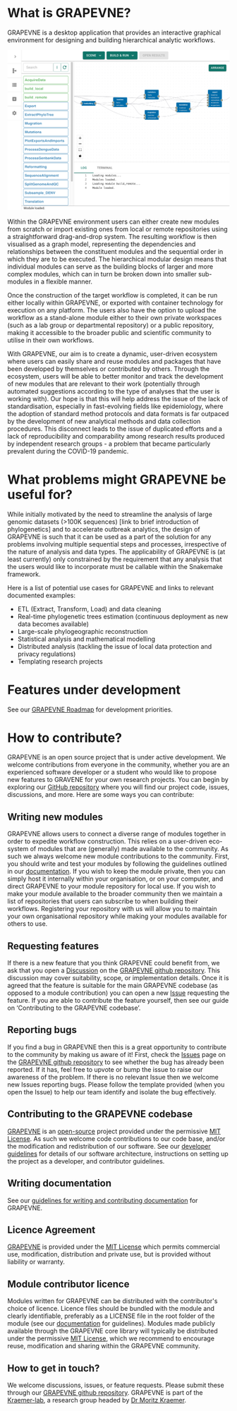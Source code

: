 # What is GRAPEVNE?

GRAPEVNE is a desktop application that provides an interactive graphical environment for designing and building hierarchical analytic workflows.

![GRAPEVNE Screenshot](images/screenshot.png)

Within the GRAPEVNE environment users can either create new modules from scratch or import existing ones from local or remote repositories using a straightforward drag-and-drop system. The resulting workflow is then visualised as a graph model, representing the dependencies and relationships between the constituent modules and the sequential order in which they are to be executed. The hierarchical modular design means that individual modules can serve as the building blocks of larger and more complex modules, which can in turn be broken down into smaller sub-modules in a flexible manner.

Once the construction of the target workflow is completed, it can be run either locally within GRAPEVNE, or exported with container technology for execution on any platform. The users also have the option to upload the workflow as a stand-alone module either to their own private workspaces (such as a lab group or departmental repository) or a public repository, making it accessible to the broader public and scientific community to utilise in their own workflows.

With GRAPEVNE, our aim is to create a dynamic, user-driven ecosystem where users can easily share and reuse modules and packages that have been developed by themselves or contributed by others. Through the ecosystem, users will be able to better monitor and track the development of new modules that are relevant to their work (potentially through automated suggestions according to the type of analyses that the user is working with). Our hope is that this will help address the issue of the lack of standardisation, especially in fast-evolving fields like epidemiology, where the adoption of standard method protocols and data formats is far outpaced by the development of new analytical methods and data collection procedures. This disconnect leads to the issue of duplicated efforts and a lack of reproducibility and comparability among research results produced by independent research groups - a problem that became particularly prevalent during the COVID-19 pandemic.

# What problems might GRAPEVNE be useful for?

While initially motivated by the need to streamline the analysis of large genomic datasets (>100K sequences) [link to brief introduction of phylogenetics] and to accelerate outbreak analytics, the design of GRAPEVNE is such that it can be used as a part of the solution for any problems involving multiple sequential steps and processes, irrespective of the nature of analysis and data types. The applicability of GRAPEVNE is (at least currently) only constrained by the requirement that any analysis that the users would like to incorporate must be callable within the Snakemake framework.

Here is a list of potential use cases for GRAPEVNE and links to relevant documented examples:

- ETL (Extract, Transform, Load) and data cleaning
- Real-time phylogenetic trees estimation (continuous deployment as new data becomes available)
- Large-scale phylogeographic reconstruction
- Statistical analysis and mathematical modelling
- Distributed analysis (tackling the issue of local data protection and privacy regulations)
- Templating research projects

# Features under development

See our [GRAPEVNE Roadmap](https://github.com/orgs/kraemer-lab/projects/1) for development priorities.

# How to contribute?

GRAPEVNE is an open source project that is under active development. We welcome contributions from everyone in the community, whether you are an experienced software developer or a student who would like to propose new features to GRAVENE for your own research projects. You can begin by exploring our [GitHub repository](https://github.com/kraemer-lab/GRAPEVNE) where you will find our project code, issues, discussions, and more. Here are some ways you can contribute:

## Writing new modules

GRAPEVNE allows users to connect a diverse range of modules together in order to expedite workflow construction. This relies on a user-driven eco-system of modules that are (generally) made available to the community. As such we always welcome new module contributions to the community. First, you should write and test your modules by following the guidelines outlined in our [documentation](https://grapevne.readthedocs.io/en/latest/). If you wish to keep the module private, then you can simply host it internally within your organisation, or on your computer, and direct GRAPEVNE to your module repository for local use. If you wish to make your module available to the broader community then we maintain a list of repositories that users can subscribe to when building their workflows. Registering your repository with us will allow you to maintain your own organisational repository while making your modules available for others to use.

## Requesting features

If there is a new feature that you think GRAPEVNE could benefit from, we ask that you open a [Discussion](https://github.com/kraemer-lab/GRAPEVNE/discussions) on the [GRAPEVNE github repository](https://github.com/kraemer-lab/GRAPEVNE). This discussion may cover suitability, scope, or implementation details. Once it is agreed that the feature is suitable for the main GRAPEVNE codebase (as opposed to a module contribution) you can open a new [Issue](https://github.com/kraemer-lab/GRAPEVNE/issues) requesting the feature. If you are able to contribute the feature yourself, then see our guide on ‘Contributing to the GRAPEVNE codebase’.

## Reporting bugs

If you find a bug in GRAPEVNE then this is a great opportunity to contribute to the community by making us aware of it! First, check the [Issues](https://github.com/kraemer-lab/GRAPEVNE/issues) page on the [GRAPEVNE github repository](https://github.com/kraemer-lab/GRAPEVNE) to see whether the bug has already been reported. If it has, feel free to upvote or bump the issue to raise our awareness of the problem. If there is no relevant Issue then we welcome new Issues reporting bugs. Please follow the template provided (when you open the Issue) to help our team identify and isolate the bug effectively.

## Contributing to the GRAPEVNE codebase

[GRAPEVNE](https://github.com/kraemer-lab/GRAPEVNE) is an [open-source](https://opensource.com/resources/what-open-source) project provided under the permissive [MIT License](https://github.com/kraemer-lab/GRAPEVNE/blob/main/LICENSE). As such we welcome code contributions to our code base, and/or the modification and redistribution of our software. See our [developer guidelines](https://github.com/kraemer-lab/GRAPEVNE/tree/main/dev) for details of our software architecture, instructions on setting up the project as a developer, and contributor guidelines.

## Writing documentation

See our [guidelines for writing and contributing documentation](https://github.com/kraemer-lab/GRAPEVNE/tree/main/docs) for GRAPEVNE.

## Licence Agreement

[GRAPEVNE](https://github.com/kraemer-lab/GRAPEVNE) is provided under the [MIT License](https://github.com/kraemer-lab/GRAPEVNE/blob/main/LICENSE) which permits commercial use, modification, distribution and private use, but is provided without liability or warranty.

## Module contributor licence

Modules written for GRAPEVNE can be distributed with the contributor's choice of licence. Licence files should be bundled with the module and clearly identifiable, preferably as a LICENSE file in the root folder of the module (see our [documentation](https://grapevne.readthedocs.io/en/latest/) for guidelines). Modules made publicly available through the GRAPEVNE core library will typically be distributed under the permissive [MIT License](https://github.com/kraemer-lab/GRAPEVNE/blob/main/LICENSE), which we recommend to encourage reuse, modification and sharing within the GRAPEVNE community.

## How to get in touch?

We welcome discussions, issues, or feature requests. Please submit these through our [GRAPEVNE github repository](https://github.com/kraemer-lab/GRAPEVNE). GRAPEVNE is part of the [Kraemer-lab](https://github.com/kraemer-lab), a research group headed by [Dr Moritz Kraemer](https://www.biology.ox.ac.uk/people/dr-moritz-kraemer).
